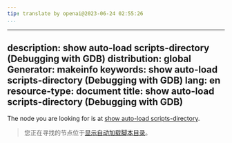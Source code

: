 ```yaml
---
tip: translate by openai@2023-06-24 02:55:26
...
```

---
description: show auto-load scripts-directory (Debugging with GDB)
distribution: global
Generator: makeinfo
keywords: show auto-load scripts-directory (Debugging with GDB)
lang: en
resource-type: document
title: show auto-load scripts-directory (Debugging with GDB)
---

The node you are looking for is at [show auto-load scripts-directory](objfile_002dgdbdotext-file.html#show-auto_002dload-scripts_002ddirectory).

> 您正在寻找的节点位于[显示自动加载脚本目录](objfile_002dgdbdotext-file.html#show-auto_002dload-scripts_002ddirectory)。
